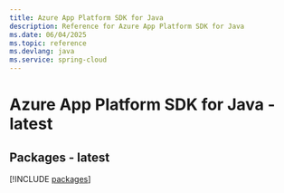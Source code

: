 ```yaml
---
title: Azure App Platform SDK for Java
description: Reference for Azure App Platform SDK for Java
ms.date: 06/04/2025
ms.topic: reference
ms.devlang: java
ms.service: spring-cloud
---
```

# Azure App Platform SDK for Java - latest
## Packages - latest
[!INCLUDE [packages](app-platform-index.md)]
